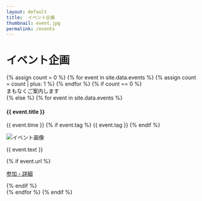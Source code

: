 ```yaml
---
layout: default
title:  イベント企画
thumbnail: event.jpg
permalink: /events
---
```


<div class="container mt-5">
  <div class="row">
    <div class="col-md-6 offset-md-3 col-12">
      <h1>イベント企画</h1>
    </div>
  </div>
  <div class="air"></div>
  <div class="row text-left">
    {% assign count = 0 %}
    {% for event in site.data.events %}
    {% assign count = count | plus: 1 %}
    {% endfor %}
    {% if count == 0 %}
      <div class="col-12 text-center">
        <div class='wait-for-a-moment'>まもなくご案内します</div>
    {% else %}
      {% for event in site.data.events %}
      <div class="col-md-6 col-12 p-3" id="{{ event.title }}">
        <h4 class="ws-title">{{ event.title }}</h4>
        <p>
          {{ event.time }}
          {% if event.tag %}
          <span class="badge badge-ws">{{ event.tag }}</span>
          {% endif %}
        </p>
        <img src="img/{{ site.year }}/event/{{ event.img }}" class="w-100" alt="イベント画像">
        <p>{{ event.text }}</p>
        {% if event.url %}
        <p class="text-left"><a class="btn btn-main session_btn" href="{{ site.url }}/{{ event.url}}">参加・詳細</a></p>
        {% endif %}
      </div>
      {% endfor %}
    {% endif %}
  </div>
</div>
